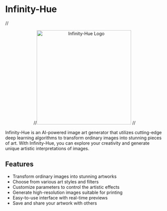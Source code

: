# Infinity-Hue

//<p align="center">
  //<img src="https://infinityhue.us.to/assets/logo.png" alt="Infinity-Hue Logo" width="300" height="300">
//</p>

Infinity-Hue is an AI-powered image art generator that utilizes cutting-edge deep learning algorithms to transform ordinary images into stunning pieces of art. With Infinity-Hue, you can explore your creativity and generate unique artistic interpretations of images.

## Features

- Transform ordinary images into stunning artworks
- Choose from various art styles and filters
- Customize parameters to control the artistic effects
- Generate high-resolution images suitable for printing
- Easy-to-use interface with real-time previews
- Save and share your artwork with others
